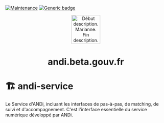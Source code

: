 [![Maintenance](https://img.shields.io/badge/Maintained%3F-yes-green.svg)](https://GitHub.com/betagouv/andi-matching-ui/graphs/commit-activity)
[![Generic badge](https://img.shields.io/badge/ANDi-oui-green.svg)](https://shields.io/)
<p align="center">
  <a href="https://andi.beta.gouv.fr">
    <img alt="Début description. Marianne. Fin description." src="https://upload.wikimedia.org/wikipedia/fr/3/38/Logo_de_la_R%C3%A9publique_fran%C3%A7aise_%281999%29.svg" width="90" />
  </a>
</p>
<h1 align="center">
  andi.beta.gouv.fr
</h1>

# 🏗 andi-service
Le Service d'ANDi, incluant les interfaces de pas-à-pas, de matching, de suivi et d'accompagnement. C'est l'interface essentielle du service numérique développé par ANDi.
